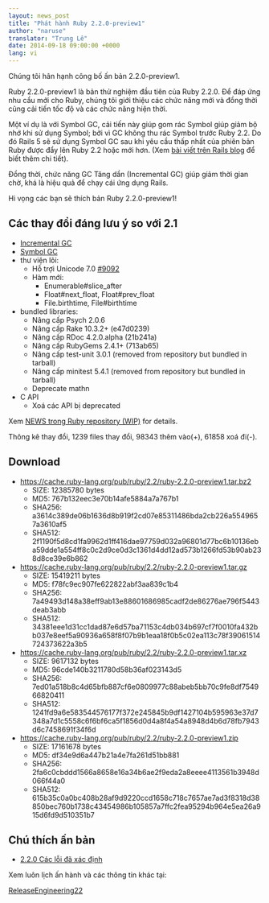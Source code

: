 ```yaml
---
layout: news_post
title: "Phát hành Ruby 2.2.0-preview1"
author: "naruse"
translator: "Trung Lê"
date: 2014-09-18 09:00:00 +0000
lang: vi
---
```


Chúng tôi hân hạnh công bố ấn bản 2.2.0-preview1.

Ruby 2.2.0-preview1 là bản thử nghiệm đầu tiên của Ruby 2.2.0.
Để đáp ứng nhu cầu mới cho Ruby, chúng tôi giới thiệu các chức năng mới và đồng thời
cũng cải tiến tốc độ và các chức năng hiện thời.

Một ví dụ là với Symbol GC, cải tiến này giúp gom rác Symbol giúp giảm
bộ nhớ khi sử dụng Symbol; bởi vì GC không thu rác Symbol trước Ruby 2.2.
Do đó Rails 5 sẽ sử dụng Symbol GC sau khi yêu cầu thấp nhất của phiên
bản Ruby được đẩy lên Ruby 2.2 hoặc mới hơn.
(Xem [bài viết trên Rails blog](http://weblog.rubyonrails.org/2014/8/20/Rails-4-2-beta1/) để biết thêm chi tiết).

Đồng thời, chức năng GC Tăng dần (Incremental GC) giúp giảm thời gian
chờ, khá là hiệu quả để chạy cái ứng dụng Rails.

Hi vọng các bạn sẽ thích bản Ruby 2.2.0-preview1!

## Các thay đổi đáng lưu ý so với 2.1

* [Incremental GC](https://bugs.ruby-lang.org/issues/10137)
* [Symbol GC](https://bugs.ruby-lang.org/issues/9634)
* thư viện lõi:
  * Hỗ trợi Unicode 7.0 [#9092](https://bugs.ruby-lang.org/issues/9092)
  * Hàm mới:
    * Enumerable#slice_after
    * Float#next_float, Float#prev_float
    * File.birthtime, File#birthtime
* bundled libraries:
  * Nâng cấp Psych 2.0.6
  * Nâng cấp Rake 10.3.2+ (e47d0239)
  * Nâng cấp RDoc 4.2.0.alpha (21b241a)
  * Nâng cấp RubyGems 2.4.1+ (713ab65)
  * Nâng cấp test-unit 3.0.1 (removed from repository but bundled in tarball)
  * Nâng cấp minitest 5.4.1 (removed from repository but bundled in tarball)
  * Deprecate mathn
* C API
  * Xoá các API bị deprecated

Xem [NEWS trong Ruby repository (WIP)](https://github.com/ruby/ruby/blob/v2_2_0_preview1/NEWS) for details.

Thông kê thay đổi, 1239 files thay đổi, 98343 thêm vào(+), 61858 xoá đi(-).

## Download

* <https://cache.ruby-lang.org/pub/ruby/2.2/ruby-2.2.0-preview1.tar.bz2>
  * SIZE:   12385780 bytes
  * MD5:    767b132eec3e70b14afe5884a7a767b1
  * SHA256: a3614c389de06b1636d8b919f2cd07e85311486bda2cb226a5549657a3610af5
  * SHA512: 2f1190f5d8cd1fa9962d1ff416dae97759d032a96801d77bc6b10136eba59dde1a554ff8c0c2d9ce0d3c1361d4dd12ad573b1266fd53b90ab238d8ce39e6b862
* <https://cache.ruby-lang.org/pub/ruby/2.2/ruby-2.2.0-preview1.tar.gz>
  * SIZE:   15419211 bytes
  * MD5:    f78fc9ec907fe622822abf3aa839c1b4
  * SHA256: 7a49493d148a38eff9ab13e88601686985cadf2de86276ae796f5443deab3abb
  * SHA512: 34381eee1d31cc1dad87e6d57ba71153c4db034b697cf7f0010fa432bb037e8eef5a90936a658f8f07b9b1eaa18f0b5c02ea113c78f39061514724373622a3b5
* <https://cache.ruby-lang.org/pub/ruby/2.2/ruby-2.2.0-preview1.tar.xz>
  * SIZE:   9617132 bytes
  * MD5:    96cde140b3211780d58b36af023143d5
  * SHA256: 7ed01a518b8c4d65bfb887cf6e0809977c88abeb5bb70c9fe8df754966820411
  * SHA512: 1241fd9a6e583544576177f372e245845b9df1427104b595963e37d7348a7d1c5558c6f6bf6ca5f1856d0d4a8f4a54a8948d4b6d78fb7943d6c7458691f34f6d
* <https://cache.ruby-lang.org/pub/ruby/2.2/ruby-2.2.0-preview1.zip>
  * SIZE:   17161678 bytes
  * MD5:    df34e9d6a447b21a4e7fa261d51bb881
  * SHA256: 2fa6c0cbddd1566a8658e16a34b6ae2f9eda2a8eeee4113561b3948d066f44a0
  * SHA512: 615b35c0a0bc408b28af9d9220ccd1658c718c7657ae7ad3f8318d38850bec760b1738c43454986b105857a7ffc2fea95294b964e5ea26a915d6fd9d510351b7

## Chú thích ấn bản

* [2.2.0 Các lỗi đã xác định](http://bugs.ruby-lang.org/projects/ruby-trunk/issues?query_id=115)

Xem luôn lịch ấn hành và các thông tin khác tại:

[ReleaseEngineering22](http://bugs.ruby-lang.org/projects/ruby-trunk/wiki/ReleaseEngineering22)
